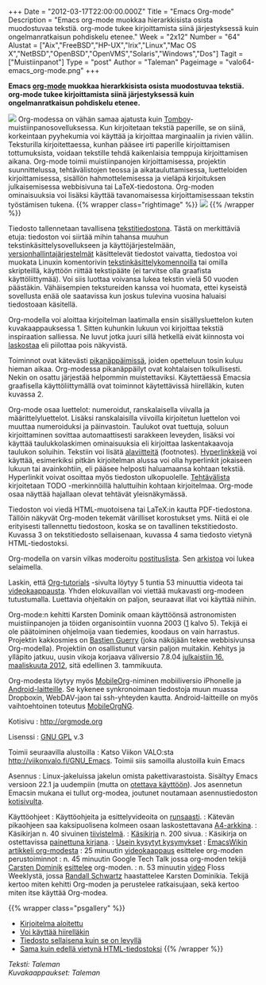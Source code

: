 +++
Date = "2012-03-17T22:00:00.000Z"
Title = "Emacs Org-mode"
Description = "Emacs org-mode muokkaa hierarkkisista osista muodostuvaa tekstiä. org-mode tukee kirjoittamista siinä järjestyksessä kuin ongelmanratkaisun pohdiskelu etenee."
Week = "2x12"
Number = "64"
Alustat = ["Aix","FreeBSD","HP-UX","Irix","Linux","Mac OS X","NetBSD","OpenBSD","OpenVMS","Solaris","Windows","Dos"]
Tagit = ["Muistiinpanot"]
Type = "post"
Author = "Taleman"
Pageimage = "valo64-emacs_org-mode.png"
+++


**Emacs [org-mode](http://en.wikipedia.org/wiki/Org-mode) muokkaa
hierarkkisista osista muodostuvaa tekstiä. org-mode tukee kirjoittamista
siinä järjestyksessä kuin ongelmanratkaisun pohdiskelu etenee.**

![ ](/images/valo64-emacs_org-mode.png "fig:valo64-emacs_org-mode.png")
Org-modessa on vähän samaa ajatusta kuin
[Tomboy](http://viikonvalo.fi/Tomboy)-muistiinpanosovelluksessa. Kun
kirjoitetaan tekstiä paperille, se on siinä, korkeintaan pyyhekumia voi
käyttää ja kirjoittaa marginaaliin ja rivien väliin. Teksturilla
kirjoitettaessa, kunhan pääsee irti paperille kirjoittamisen
tottumuksista, voidaan tekstille tehdä kaikenlaisia temppuja
kirjoittamisen aikana. Org-mode toimii muistiinpanojen kirjoittamisessa,
projektin suunnittelussa, tehtävälistojen teossa ja aikatauluttamisessa,
luetteloiden kirjoittamisessa, sisällön hahmottelemisessa ja vieläpä
kirjoituksen julkaisemisessa webbisivuna tai LaTeX-tiedostona. Org-moden
ominaisuuksia voi lisäksi käyttää tavanomaisessa kirjoittamisessaan
tekstin työstämisen tukena.
{{% wrapper class="rightimage" %}}
![ ](/images/Org-mode_organize.png "fig:Org-mode_organize.png")
{{% /wrapper %}}

Tiedosto tallennetaan tavallisena
[tekstitiedostona](http://fi.wikipedia.org/wiki/Tekstitiedosto). Tästä
on merkittäviä etuja: tiedoston voi siirtää mihin tahansa muuhun
tekstinkäsittelysovellukseen ja käyttöjärjestelmään,
[versionhallintajärjestelmät](http://fi.wikipedia.org/wiki/Versionhallinta)
käsittelevät tiedostot vaivatta, tiedostoa voi muokata Linuxin
komentorivin
[tekstinkäsittelykomennoilla](http://en.wikipedia.org/wiki/Category:Unix_text_processing_utilities)
tai omilla skripteillä, käyttöön riittää tekstipääte (ei tarvitse olla
graafista käyttöliittymää). Voi siis luottaa voivansa lukea tekstin
vielä 50 vuoden päästäkin. Vähäisempien tekstureiden kanssa voi huomata,
ettei kyseistä sovellusta enää ole saatavissa kun joskus tulevina
vuosina haluaisi tiedostoaan käsitellä.

Org-modella voi aloittaa kirjoitelman laatimalla ensin sisällysluettelon
kuten kuvakaappauksessa 1. Sitten kuhunkin lukuun voi kirjoittaa tekstiä
inspiraation salliessa. Ne luvut jotka juuri sillä hetkellä eivät
kiinnosta voi [laskostaa](http://en.wikipedia.org/wiki/Folding_editor)
eli piilottaa pois näkyvistä.

Toiminnot ovat kätevästi
[pikanäppäimissä](http://fi.wikipedia.org/wiki/Pikan%C3%A4pp%C3%A4in),
joiden opetteluun tosin kuluu hieman aikaa. Org-modessa pikanäppäilyt
ovat kohtalaisen tolkullisesti. Nekin on osattu järjestää helpommin
muistettaviksi. Käytettäessä Emacsia graafisella käyttöliittymällä ovat
toiminnot käytettävissä hiirelläkin, kuten kuvassa 2.

Org-mode osaa luettelot: numeroidut, ranskalaisella viivalla ja
määrittelyluettelot. Lisäksi ranskalaisilla viivoilla kirjoitetun
luettelon voi muuttaa numeroiduksi ja päinvastoin. Taulukot ovat
tuettuja, soluun kirjoittaminen sovittaa automaattisesti sarakkeen
leveyden, lisäksi voi käyttää taulukkolaskimen ominaisuuksia eli
kirjoittaa laskentakaavoja taulukon soluihin. Tekstiin voi lisätä
[alaviitteitä](http://en.wikipedia.org/wiki/Footnote) (footnotes).
[Hyperlinkkejä](http://fi.wikipedia.org/wiki/Hyperlinkki) voi käyttää,
esimerkiksi pitkän kirjoitelman alussa voi olla hyperlinkit jokaiseen
lukuun tai avainkohtiin, eli pääsee helposti haluamaansa kohtaan
tekstiä. Hyperlinkit voivat osoittaa myös tiedoston ulkopuolelle.
[Tehtävälista](http://en.wikipedia.org/wiki/Todo_list#Task_list)
kirjoitetaan TODO -merkinnöillä haluttuihin kohtaan kirjoitelmaa.
Org-mode osaa näyttää hajallaan olevat tehtävät yleisnäkymässä.

Tiedoston voi viedä HTML-muotoisena tai LaTeX:in kautta PDF-tiedostona.
Tällöin näkyvät Org-moden tekemät värilliset korostukset yms. Niitä ei
ole erityisesti tallennettu tiedostoon, koska se on tavallinen
tekstitiedosto. Kuvassa 3 on tekstitiedosto sellaisenaan, kuvassa 4 sama
tiedosto vietynä HTML-tiedostoksi.

Org-modella on varsin vilkas moderoitu
[postituslista](http://orgmode.org/org-mode-support.html). Sen
[arkistoa](http://news.gmane.org/gmane.emacs.orgmode) voi lukea
selaimella.

Laskin, että
[Org-tutorials](http://orgmode.org/worg/org-tutorials/index.html)
-sivulta löytyy 5 tuntia 53 minuuttia videota tai
[videokaappausta](http://en.wikipedia.org/wiki/Screencast). Yhden
elokuvaillan voi viettää mukavasti org-modeen tutustumalla. Luettavia
ohjeitakin on paljon, seuraavat illat voi käyttää niihin.

Org-mode:n kehitti Karsten Dominik omaan käyttöönsä astronomisten
muistiinpanojen ja töiden organisointiin vuonna 2003
([1](http://lumiere.ens.fr/~guerry/emacs-orgmode-gnu-hackers-meeting-2011.html)
kalvo 5). Tekijä ei ole päätoiminen ohjelmoija vaan tiedemies, koodaus
on vain harrastus. Projektin kakkosmies on [Bastien
Guerry](http://lumiere.ens.fr/~guerry/) (joka näköjään tekee
webbisivunsa Org-modella). Projektiin on osallistunut varsin paljon
muitakin. Kehitys ja ylläpito jatkuu, uusin vikoja korjaava väliversio
7.8.04 [julkaistiin 16. maaliskuuta
2012](http://orgmode.org/org-mode-news.html), sitä edellinen 3.
tammikuuta.

Org-modesta löytyy myös [MobileOrg](http://mobileorg.ncogni.to/)-niminen
mobiiliversio iPhonelle ja
[Android-laitteille](https://play.google.com/store/apps/details?id=com.matburt.mobileorg).
Se kykenee synkronoimaan tiedostoja muun muassa Dropboxin, WebDAV-jaon
tai ssh-yhteyden kautta. Android-laitteille on myös vaihtoehtoinen
toteutus
[MobileOrgNG](https://play.google.com/store/apps/details?id=com.matburt.mobileorg.ng).

Kotisivu
:   <http://orgmode.org>

Lisenssi
:   [GNU GPL](GNU_GPL) v.3

Toimii seuraavilla alustoilla
:   Katso Viikon VALO:sta <http://viikonvalo.fi/GNU_Emacs>. Toimii siis
    samoilla alustoilla kuin Emacs

Asennus
:   Linux-jakeluissa jakelun omista pakettivarastoista. Sisältyy Emacs
    versioon 22.1 ja uudempiin (mutta on [otettava
    käyttöön](http://orgmode.org/org.html#Activation)). Jos asennetun
    Emacsin mukana ei tullut org-modea, joutunet noutamaan
    asennustiedoston
    [kotisivulta](http://orgmode.org/org-mode-download.html).

Käyttöohjeet
:   Käyttöohjeita ja esittelyvideoita on
    [runsaasti](http://orgmode.org/org-mode-documentation.html).
:   Kätevän pikaohjeen saa kaksipuolisena kolmeen osaan laskostettavana
    [A4-arkkina](http://orgmode.org/orcgard.pdf).
:   Käsikirjan n. 40 sivuinen
    [tiivistelmä](http://orgmode.org/orgguide.pdf).
:   [Käsikirja](http://orgmode.org/manual/index.html) n. 200 sivua.
:   Käsikirja on ostettavissa [painettuna
    kirjana](http://www.network-theory.co.uk/org/manual/).
:   [Usein kysytyt kysymykset](http://orgmode.org/worg/org-faq.html)
:   [EmacsWikin artikkeli
    org-modesta](http://www.emacswiki.org/emacs/OrgMode)
:   25 minuutin [videokaappaus](http://jaderholm.com/screencasts.html)
    esittelee org-moden perustoiminnot
:   n. 45 minuutin Google Tech Talk jossa org-moden tekijä [Carsten
    Dominik](http://staff.science.uva.nl/~dominik/)
    [esittelee](http://orgmode.org/talks/GoogleTech.html) org-moden.
:   n. 53 minuutin [video](http://twit.tv/show/floss-weekly/136) Floss
    Weeklystä, jossa [Randall
    Schwartz](http://en.wikipedia.org/wiki/Randal_L._Schwartz)
    haastattelee Karsten Dominikia. Tekijä kertoo miten kehitti
    Org-moden ja perustelee ratkaisujaan, sekä kertoo miten itse käyttää
    Org-modea.

{{% wrapper class="psgallery" %}}
-   [Kirjoitelma aloitettu](/images/Org-mode-01.png)
-   [Voi käyttää hiirelläkin](/images/Org-mode-02.png)
-   [Tiedosto sellaisena kuin se on levyllä](/images/Org-mode-03.png)
-   [Sama kuin edellä vietynä HTML-tiedostoksi](/images/Org-mode-04.png)
{{% /wrapper %}}

*Teksti: Taleman* <br />
*Kuvakaappaukset: Taleman*

